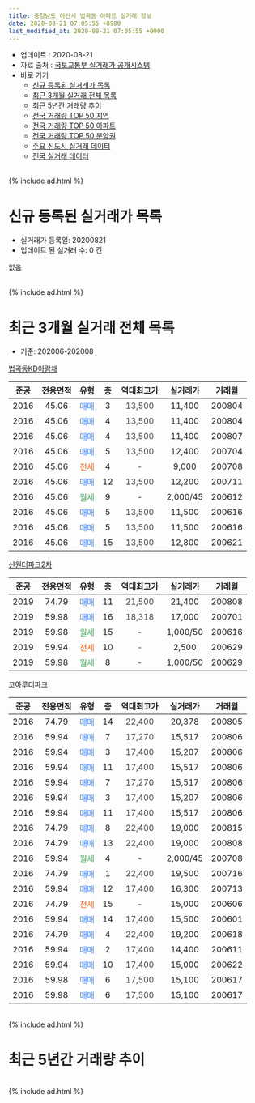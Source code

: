 ```yaml
---
title: 충청남도 아산시 법곡동 아파트 실거래 정보
date: 2020-08-21 07:05:55 +0900
last_modified_at: 2020-08-21 07:05:55 +0900
---
```


* 업데이트 : 2020-08-21
* 자료 출처 : [국토교통부 실거래가 공개시스템](http://rt.molit.go.kr)
* 바로 가기
    * [신규 등록된 실거래가 목록](#신규-등록된-실거래가-목록)
    * [최근 3개월 실거래 전체 목록](#최근-3개월-실거래-전체-목록)
    * [최근 5년간 거래량 추이](#최근-5년간-거래량-추이)
    * [전국 거래량 TOP 50 지역](https://inasie.github.io/apt-trade-info/최근-3개월-전국에서-가장-거래가-많이-발생한-지역)
    * [전국 거래량 TOP 50 아파트](https://inasie.github.io/apt-trade-info/최근-3개월-전국에서-가장-거래가-많이-발생한-아파트)
    * [전국 거래량 TOP 50 분양권](https://inasie.github.io/apt-trade-info/최근-3개월-전국에서-가장-거래가-많이-발생한-분양권)
    * [주요 신도시 실거래 데이터](https://inasie.github.io/apt-trade-info/주요-신도시)
    * [전국 실거래 데이터](https://inasie.github.io/apt-trade-info/전국)
<br>
{% include ad.html %}
<br>

# 신규 등록된 실거래가 목록
* 실거래가 등록일: 20200821
* 업데이트 된 실거래 수: 0 건

없음

<br>
{% include ad.html %}
<br>

# 최근 3개월 실거래 전체 목록
* 기준: 202006-202008


[법곡동KD아람채](https://search.naver.com/search.naver?query=%EC%B6%A9%EC%B2%AD%EB%82%A8%EB%8F%84+%EC%95%84%EC%82%B0%EC%8B%9C+%EB%B2%95%EA%B3%A1%EB%8F%99+%EB%B2%95%EA%B3%A1%EB%8F%99KD%EC%95%84%EB%9E%8C%EC%B1%84)

|준공|전용면적|유형|층|역대최고가|실거래가|거래월|
|:---:|:---:|:---:|:---:|:---:|:---:|:---:|
|2016|45.06|<span style="color:#4285f3">매매</span>|3|<span style="color:#444444">13,500</span>|11,400|200804|
|2016|45.06|<span style="color:#4285f3">매매</span>|4|<span style="color:#444444">13,500</span>|11,400|200804|
|2016|45.06|<span style="color:#4285f3">매매</span>|4|<span style="color:#444444">13,500</span>|11,400|200807|
|2016|45.06|<span style="color:#4285f3">매매</span>|5|<span style="color:#444444">13,500</span>|12,400|200704|
|2016|45.06|<span style="color:#ff5a00">전세</span>|4|<span style="color:#444444">-</span>|9,000|200708|
|2016|45.06|<span style="color:#4285f3">매매</span>|12|<span style="color:#444444">13,500</span>|12,200|200711|
|2016|45.06|<span style="color:#34a853">월세</span>|9|<span style="color:#444444">-</span>|2,000/45|200612|
|2016|45.06|<span style="color:#4285f3">매매</span>|5|<span style="color:#444444">13,500</span>|11,500|200616|
|2016|45.06|<span style="color:#4285f3">매매</span>|5|<span style="color:#444444">13,500</span>|11,500|200616|
|2016|45.06|<span style="color:#4285f3">매매</span>|15|<span style="color:#444444">13,500</span>|12,800|200621|

[신원더파크2차](https://search.naver.com/search.naver?query=%EC%B6%A9%EC%B2%AD%EB%82%A8%EB%8F%84+%EC%95%84%EC%82%B0%EC%8B%9C+%EB%B2%95%EA%B3%A1%EB%8F%99+%EC%8B%A0%EC%9B%90%EB%8D%94%ED%8C%8C%ED%81%AC2%EC%B0%A8)

|준공|전용면적|유형|층|역대최고가|실거래가|거래월|
|:---:|:---:|:---:|:---:|:---:|:---:|:---:|
|2019|74.79|<span style="color:#4285f3">매매</span>|11|<span style="color:#444444">21,500</span>|21,400|200808|
|2019|59.98|<span style="color:#4285f3">매매</span>|16|<span style="color:#444444">18,318</span>|17,000|200701|
|2019|59.98|<span style="color:#34a853">월세</span>|15|<span style="color:#444444">-</span>|1,000/50|200616|
|2019|59.94|<span style="color:#ff5a00">전세</span>|10|<span style="color:#444444">-</span>|2,500|200629|
|2019|59.98|<span style="color:#34a853">월세</span>|8|<span style="color:#444444">-</span>|1,000/50|200629|

[코아루더파크](https://search.naver.com/search.naver?query=%EC%B6%A9%EC%B2%AD%EB%82%A8%EB%8F%84+%EC%95%84%EC%82%B0%EC%8B%9C+%EB%B2%95%EA%B3%A1%EB%8F%99+%EC%BD%94%EC%95%84%EB%A3%A8%EB%8D%94%ED%8C%8C%ED%81%AC)

|준공|전용면적|유형|층|역대최고가|실거래가|거래월|
|:---:|:---:|:---:|:---:|:---:|:---:|:---:|
|2016|74.79|<span style="color:#4285f3">매매</span>|14|<span style="color:#444444">22,400</span>|20,378|200805|
|2016|59.94|<span style="color:#4285f3">매매</span>|7|<span style="color:#444444">17,270</span>|15,517|200806|
|2016|59.94|<span style="color:#4285f3">매매</span>|3|<span style="color:#444444">17,400</span>|15,207|200806|
|2016|59.94|<span style="color:#4285f3">매매</span>|11|<span style="color:#444444">17,400</span>|15,517|200806|
|2016|59.94|<span style="color:#4285f3">매매</span>|7|<span style="color:#444444">17,270</span>|15,517|200806|
|2016|59.94|<span style="color:#4285f3">매매</span>|3|<span style="color:#444444">17,400</span>|15,207|200806|
|2016|59.94|<span style="color:#4285f3">매매</span>|11|<span style="color:#444444">17,400</span>|15,517|200806|
|2016|74.79|<span style="color:#4285f3">매매</span>|8|<span style="color:#444444">22,400</span>|19,000|200815|
|2016|74.79|<span style="color:#4285f3">매매</span>|13|<span style="color:#444444">22,400</span>|19,000|200808|
|2016|59.94|<span style="color:#34a853">월세</span>|4|<span style="color:#444444">-</span>|2,000/45|200708|
|2016|74.79|<span style="color:#4285f3">매매</span>|1|<span style="color:#444444">22,400</span>|19,500|200716|
|2016|59.94|<span style="color:#4285f3">매매</span>|12|<span style="color:#444444">17,400</span>|16,300|200713|
|2016|74.79|<span style="color:#ff5a00">전세</span>|15|<span style="color:#444444">-</span>|15,000|200606|
|2016|59.94|<span style="color:#4285f3">매매</span>|14|<span style="color:#444444">17,400</span>|15,500|200601|
|2016|74.79|<span style="color:#4285f3">매매</span>|4|<span style="color:#444444">22,400</span>|19,200|200618|
|2016|59.94|<span style="color:#4285f3">매매</span>|2|<span style="color:#444444">17,400</span>|14,400|200611|
|2016|59.94|<span style="color:#4285f3">매매</span>|10|<span style="color:#444444">17,400</span>|15,000|200622|
|2016|59.98|<span style="color:#4285f3">매매</span>|6|<span style="color:#444444">17,500</span>|15,100|200617|
|2016|59.98|<span style="color:#4285f3">매매</span>|6|<span style="color:#444444">17,500</span>|15,100|200617|


<br>
{% include ad.html %}
<br>

# 최근 5년간 거래량 추이


<div style="width:100%;">
    <canvas id="deal_progress" height="200"></canvas>
</div>

<script>
new Chart(document.getElementById("deal_progress"), {
    type: 'line',
    data: {
        labels: ['201508','201509','201510','201511','201512','201601','201602','201603','201604','201605','201606','201607','201608','201609','201610','201611','201612','201701','201702','201703','201704','201705','201706','201707','201708','201709','201710','201711','201712','201801','201802','201803','201804','201805','201806','201807','201808','201809','201810','201811','201812','201901','201902','201903','201904','201905','201906','201907','201908','201909','201910','201911','201912','202001','202002','202003','202004','202005','202006','202007','202008'],
        datasets: [{
            label: '매매',
            pointRadius: 1,
            data: [0, 0, 0, 0, 0, 0, 0, 0, 5, 0, 4, 1, 1, 0, 0, 0, 1, 0, 0, 0, 0, 0, 0, 4, 1, 4, 4, 3, 4, 5, 8, 4, 1, 1, 3, 1, 9, 6, 6, 1, 2, 2, 3, 3, 4, 10, 9, 14, 3, 4, 2, 5, 6, 3, 3, 2, 4, 6, 9, 5, 13],
            borderColor: "rgba(255, 201, 14, 1)",
            backgroundColor: "rgba(255, 201, 14, 0.5)",
            fill: false,
            lineTension: 0
        },{
            label: '전월세',
            pointRadius: 1,
            data: [0, 0, 0, 0, 0, 7, 18, 22, 9, 4, 1, 0, 0, 0, 0, 7, 0, 7, 11, 6, 4, 1, 6, 4, 1, 3, 1, 1, 4, 6, 5, 7, 7, 3, 5, 5, 3, 1, 1, 5, 8, 7, 5, 1, 5, 3, 7, 1, 5, 3, 4, 4, 5, 4, 6, 9, 4, 3, 5, 2, 0],
            borderColor: "rgba(0, 141, 185, 1)",
            backgroundColor: "rgba(0, 141, 185, 0.5)",
            fill: false,
            lineTension: 0
        }
        ]
    },
    options: {
        responsive: true,
        title: {
            display: false
        },
        tooltips: {
            mode: 'index',
            intersect: false
        },
        hover: {
            mode: 'nearest',
            intersect: true
        },
        scales: {
            xAxes: [{
                display: true,
                scaleLabel: {
                    display: true,
                    labelString: '년/월'
                }
            }],
            yAxes: [{
                display: true,
                ticks: {
                    suggestedMin: 0,
                },
                scaleLabel: {
                    display: true,
                    labelString: '실거래 수'
                }
            }]
        }
    }
});

</script>


<br>
{% include ad.html %}
<br>

